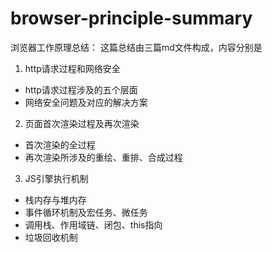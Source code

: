 # browser-principle-summary
浏览器工作原理总结：
这篇总结由三篇md文件构成，内容分别是
1. http请求过程和网络安全
  - http请求过程涉及的五个层面
  - 网络安全问题及对应的解决方案
2. 页面首次渲染过程及再次渲染
  - 首次渲染的全过程
  - 再次渲染所涉及的重绘、重排、合成过程
3. JS引擎执行机制
  - 栈内存与堆内存
  - 事件循环机制及宏任务、微任务
  - 调用栈、作用域链、闭包、this指向
  - 垃圾回收机制

